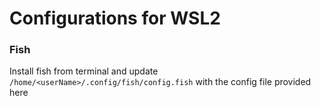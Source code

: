 # Configurations for WSL2 

### Fish
Install fish from terminal and update `/home/<userName>/.config/fish/config.fish`
with the config file provided here
